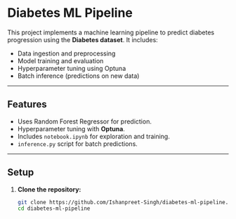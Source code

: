 # Diabetes ML Pipeline

This project implements a machine learning pipeline to predict diabetes progression using the **Diabetes dataset**. It includes:
- Data ingestion and preprocessing
- Model training and evaluation
- Hyperparameter tuning using Optuna
- Batch inference (predictions on new data)

---

## **Features**
- Uses Random Forest Regressor for prediction.
- Hyperparameter tuning with **Optuna**.
- Includes `notebook.ipynb` for exploration and training.
- `inference.py` script for batch predictions.

---

## **Setup**

1. **Clone the repository:**
   ```bash
   git clone https://github.com/Ishanpreet-Singh/diabetes-ml-pipeline.git
   cd diabetes-ml-pipeline
